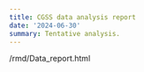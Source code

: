 ```yaml
---
title: CGSS data analysis report
date: '2024-06-30'
summary: Tentative analysis.
---
```


/rmd/Data_report.html
